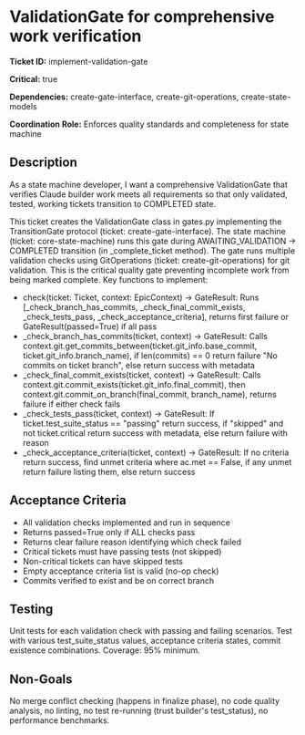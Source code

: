 # ValidationGate for comprehensive work verification

**Ticket ID:** implement-validation-gate

**Critical:** true

**Dependencies:** create-gate-interface, create-git-operations, create-state-models

**Coordination Role:** Enforces quality standards and completeness for state machine

## Description

As a state machine developer, I want a comprehensive ValidationGate that verifies Claude builder work meets all requirements so that only validated, tested, working tickets transition to COMPLETED state.

This ticket creates the ValidationGate class in gates.py implementing the TransitionGate protocol (ticket: create-gate-interface). The state machine (ticket: core-state-machine) runs this gate during AWAITING_VALIDATION → COMPLETED transition (in _complete_ticket method). The gate runs multiple validation checks using GitOperations (ticket: create-git-operations) for git validation. This is the critical quality gate preventing incomplete work from being marked complete. Key functions to implement:
- check(ticket: Ticket, context: EpicContext) -> GateResult: Runs [_check_branch_has_commits, _check_final_commit_exists, _check_tests_pass, _check_acceptance_criteria], returns first failure or GateResult(passed=True) if all pass
- _check_branch_has_commits(ticket, context) -> GateResult: Calls context.git.get_commits_between(ticket.git_info.base_commit, ticket.git_info.branch_name), if len(commits) == 0 return failure "No commits on ticket branch", else return success with metadata
- _check_final_commit_exists(ticket, context) -> GateResult: Calls context.git.commit_exists(ticket.git_info.final_commit), then context.git.commit_on_branch(final_commit, branch_name), returns failure if either check fails
- _check_tests_pass(ticket, context) -> GateResult: If ticket.test_suite_status == "passing" return success, if "skipped" and not ticket.critical return success with metadata, else return failure with reason
- _check_acceptance_criteria(ticket, context) -> GateResult: If no criteria return success, find unmet criteria where ac.met == False, if any unmet return failure listing them, else return success

## Acceptance Criteria

- All validation checks implemented and run in sequence
- Returns passed=True only if ALL checks pass
- Returns clear failure reason identifying which check failed
- Critical tickets must have passing tests (not skipped)
- Non-critical tickets can have skipped tests
- Empty acceptance criteria list is valid (no-op check)
- Commits verified to exist and be on correct branch

## Testing

Unit tests for each validation check with passing and failing scenarios. Test with various test_suite_status values, acceptance criteria states, commit existence combinations. Coverage: 95% minimum.

## Non-Goals

No merge conflict checking (happens in finalize phase), no code quality analysis, no linting, no test re-running (trust builder's test_status), no performance benchmarks.
